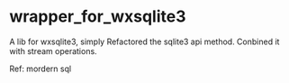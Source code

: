 # wrapper_for_wxsqlite3
A lib for wxsqlite3, simply Refactored the sqlite3 api method. Conbined it with stream operations.

Ref: mordern sql
